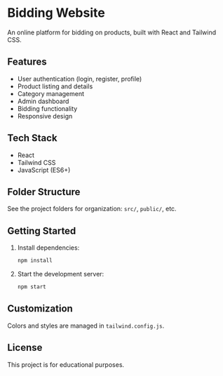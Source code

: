 # Bidding Website

An online platform for bidding on products, built with React and Tailwind CSS.

## Features

- User authentication (login, register, profile)
- Product listing and details
- Category management
- Admin dashboard
- Bidding functionality
- Responsive design

## Tech Stack

- React
- Tailwind CSS
- JavaScript (ES6+)

## Folder Structure

See the project folders for organization: `src/`, `public/`, etc.

## Getting Started

1. Install dependencies:
   ```bash
   npm install
   ```
2. Start the development server:
   ```bash
   npm start
   ```

## Customization

Colors and styles are managed in `tailwind.config.js`.

## License

This project is for educational purposes.

